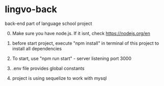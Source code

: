 # lingvo-back
back-end part of language school project

0. Make sure you have node.js. If it isnt, check https://nodejs.org/en

1. before start project, execute "npm install" in terminal of this project to install all dependencies

2. To start, use "npm run start" - server listening port 3000

3. .env file provides global constants

4. project is using sequelize to work with mysql
